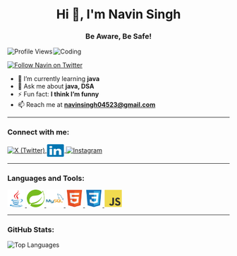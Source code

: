 <h1 align="center">Hi 👋, I'm Navin Singh</h1>
<h3 align="center">Be Aware, Be Safe!</h3>
<img align="right" alt="Coding" width="400" src="https://cdn.dribbble.com/users/1162077/screenshots/3848914/programmer.gif">

<p align="left"> <img src="https://komarev.com/ghpvc/?username=navin45&label=Profile%20views&color=0e75b6&style=flat" alt="Profile Views" /> </p>

<p align="left">
  <a href="https://twitter.com/navin_rajput45" target="_blank">
    <img src="https://img.shields.io/twitter/follow/navin_rajput45?logo=twitter&style=for-the-badge" alt="Follow Navin on Twitter" />
  </a>
</p>

- 🌱 I’m currently learning **java**
- 💬 Ask me about **java, DSA**
- ⚡ Fun fact: **I think I’m funny**
- 📫 Reach me at **navinsingh04523@gmail.com**

---

<h3 align="left">Connect with me:</h3>
<p align="left">
  <a href="https://x.com/Navin_Rajput45" target="_blank">
    <img align="center" src="https://upload.wikimedia.org/wikipedia/commons/5/53/X_logo_2023_original.svg" alt="X (Twitter)" height="30" width="30" />
  </a>
  <a href="https://www.linkedin.com/in/navin-singh/" target="_blank">
    <img align="center" src="https://raw.githubusercontent.com/devicons/devicon/master/icons/linkedin/linkedin-original.svg" alt="LinkedIn" height="30" width="40" />
  </a>
  <a href="https://www.instagram.com/__navin_23/" target="_blank">
    <img align="center" src="https://upload.wikimedia.org/wikipedia/commons/a/a5/Instagram_icon.png" alt="Instagram" height="30" width="30" />
  </a>
  
</p>

---

<h3 align="left">Languages and Tools:</h3>
<p align="left">
  <a href="https://www.java.com/" target="_blank" rel="noreferrer">
    <img src="https://raw.githubusercontent.com/devicons/devicon/master/icons/java/java-original.svg" alt="Java" width="40" height="40" />
  </a>
  <a href="https://spring.io/projects/spring-boot" target="_blank" rel="noreferrer">
    <img src="https://raw.githubusercontent.com/devicons/devicon/master/icons/spring/spring-original.svg" alt="Spring Boot" width="40" height="40" />
  </a>
  <a href="https://www.w3schools.com/sql/" target="_blank" rel="noreferrer">
    <img src="https://raw.githubusercontent.com/devicons/devicon/master/icons/mysql/mysql-original-wordmark.svg" alt="SQL" width="40" height="40" />
  </a>
  <a href="https://www.w3schools.com/html/" target="_blank" rel="noreferrer">
    <img src="https://raw.githubusercontent.com/devicons/devicon/master/icons/html5/html5-original.svg" alt="HTML5" width="40" height="40" />
  </a>
  <a href="https://www.w3schools.com/css/" target="_blank" rel="noreferrer">
    <img src="https://raw.githubusercontent.com/devicons/devicon/master/icons/css3/css3-original.svg" alt="CSS3" width="40" height="40" />
  </a>
  <a href="https://developer.mozilla.org/en-US/docs/Web/JavaScript" target="_blank" rel="noreferrer">
    <img src="https://raw.githubusercontent.com/devicons/devicon/master/icons/javascript/javascript-original.svg" alt="JavaScript" width="40" height="40" />
  </a>
</p>


---

<h3 align="left">GitHub Stats:</h3>
<p><img align="left" src="https://github-readme-stats.vercel.app/api/top-langs?username=navin45&show_icons=true&locale=en&layout=compact" alt="Top Languages" /></p>

<p>&nbsp;<img align="center"
